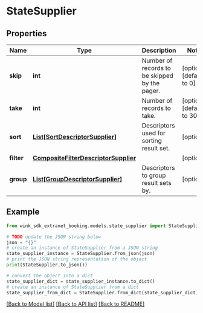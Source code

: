 # StateSupplier


## Properties

Name | Type | Description | Notes
------------ | ------------- | ------------- | -------------
**skip** | **int** | Number of records to be skipped by the pager. | [optional] [default to 0]
**take** | **int** | Number of records to take. | [optional] [default to 30]
**sort** | [**List[SortDescriptorSupplier]**](SortDescriptorSupplier.md) | Descriptors used for sorting result set. | [optional] 
**filter** | [**CompositeFilterDescriptorSupplier**](CompositeFilterDescriptorSupplier.md) |  | [optional] 
**group** | [**List[GroupDescriptorSupplier]**](GroupDescriptorSupplier.md) | Descriptors to group result sets by. | [optional] 

## Example

```python
from wink_sdk_extranet_booking.models.state_supplier import StateSupplier

# TODO update the JSON string below
json = "{}"
# create an instance of StateSupplier from a JSON string
state_supplier_instance = StateSupplier.from_json(json)
# print the JSON string representation of the object
print(StateSupplier.to_json())

# convert the object into a dict
state_supplier_dict = state_supplier_instance.to_dict()
# create an instance of StateSupplier from a dict
state_supplier_from_dict = StateSupplier.from_dict(state_supplier_dict)
```
[[Back to Model list]](../README.md#documentation-for-models) [[Back to API list]](../README.md#documentation-for-api-endpoints) [[Back to README]](../README.md)


